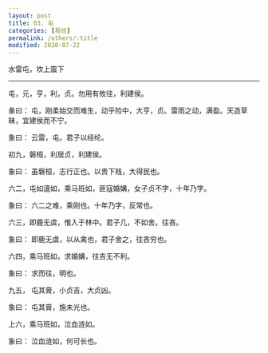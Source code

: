 ```yaml
---
layout: post
title: 03. 屯
categories: [易经]
permalink: /others/:title
modified: 2020-07-22
---
```


水雷屯，坎上震下

---

屯，元，亨，利，贞。勿用有攸往，利建侯。

彖曰： 屯，刚柔始交而难生，动乎险中，大亨，贞。雷雨之动，满盈。天造草昧，宜建侯而不宁。

象曰： 云雷，屯。君子以经纶。

初九，磐桓，利居贞，利建侯。

象曰： 虽磐桓，志行正也。以贵下贱，大得民也。

六二，屯如邅如，乘马班如，匪寇婚媾，女子贞不字，十年乃字。

象曰： 六二之难，乘刚也。十年乃字，反常也。

六三，即鹿无虞，惟入于林中。君子几，不如舍。往吝。

象曰： 即鹿无虞，以从禽也，君子舍之，往吝穷也。

六四，乘马班如，求婚媾，往吉无不利。

象曰： 求而往，明也。

九五， 屯其膏，小贞吉，大贞凶。

象曰： 屯其膏，施未光也。

上六，乘马班如，泣血涟如。

象曰： 泣血涟如，何可长也。